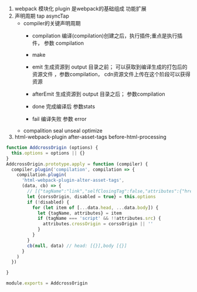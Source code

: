 1. webpack 模块化
    plugin 是webpack的基础组成 功能扩展
2. 声明周期 tap asyncTap
    - compiler的关键声明周期 
        - compilation 编译(compilation)创建之后，执行插件;重点是执行插件， 参数 compilation
        - make 
        - emit 生成资源到 output 目录之前； 可以获取到编译生成的打包后的资源文件 ，参数compilation， cdn资源文件上传在这个阶段可以获得资源

        - afterEmit 生成资源到 output 目录之后； 参数compilation
        - done  完成编译后  参数stats
        - fail 编译失败  参数 error
    - compalition seal unseal optimize
3. html-webpack-plugin  after-asset-tags  before-html-processing
``` javascript
function AddcrossOrigin (options) {
  this.options = options || {}
}
AddcrossOrigin.prototype.apply = function (compiler) {
  compiler.plugin('compilation', compilation => {
    compilation.plugin(
      'html-webpack-plugin-alter-asset-tags',
      (data, cb) => {
        // [{"tagName":"link","selfClosingTag":false,"attributes":{"href":"/static/css/app.ca25db353c4d2795ff0f62a94ef7e83b.css","rel":"stylesheet"}}]
        let {corssOrigin, disabled = true} = this.options
        if (!disabled) {
          for (let item of [...data.head, ...data.body]) {
            let {tagName, attributes} = item
            if (tagName === 'script' && !!attributes.src) {
              attributes.crossOrigin = corssOrigin || ''
            }
          }
        }
        cb(null, data) // head: [{}],body [{}]
      }
    )
  })

}

module.exports = AddcrossOrigin
```
